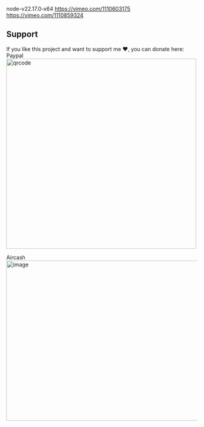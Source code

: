 node-v22.17.0-x64
https://vimeo.com/1110603175
https://vimeo.com/1110859324

## Support

If you like this project and want to support me ❤️, you can donate here:
Paypal
<img width="500" height="500" alt="qrcode" src="https://github.com/user-attachments/assets/c83c33f3-2422-4114-ac0c-99a73357f9be" />

Aircash
<img width="510" height="421" alt="image" src="https://github.com/user-attachments/assets/6e3b7168-c196-428f-9816-d612e0d63ee2" />


